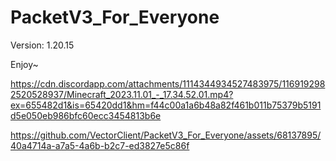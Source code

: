 # PacketV3_For_Everyone
Version: 1.20.15

Enjoy~

https://cdn.discordapp.com/attachments/1114344934527483975/1169192982520528937/Minecraft_2023.11.01_-_17.34.52.01.mp4?ex=655482d1&is=65420dd1&hm=f44c00a1a6b48a82f461b011b75379b5191d5e050eb986bfc60ecc3454813b6e


https://github.com/VectorClient/PacketV3_For_Everyone/assets/68137895/40a4714a-a7a5-4a6b-b2c7-ed3827e5c86f

